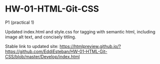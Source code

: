 # HW-01-HTML-Git-CSS
P1 (practical 1)

Updated index.html and style.css for tagging with semantic html, including image alt text, and concisely titling.

Stable link to updated site: https://htmlpreview.github.io/?https://github.com/EddiEsteban/HW-01-HTML-Git-CSS/blob/master/Develop/index.html
